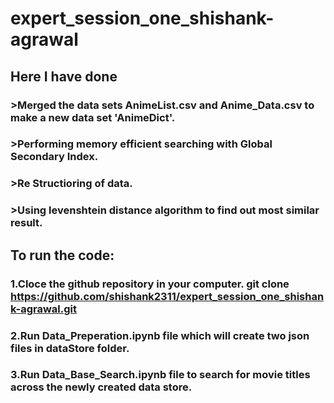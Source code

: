 # expert_session_one_shishank-agrawal
## Here I have done
### >Merged the data sets AnimeList.csv and Anime_Data.csv to make a new data set 'AnimeDict'.
### >Performing memory efficient searching with Global Secondary Index.
### >Re Structioring of data.
### >Using levenshtein distance algorithm to find out most similar result.
## To run the code:
### 1.Cloce the github repository in your computer. git clone https://github.com/shishank2311/expert_session_one_shishank-agrawal.git
### 2.Run Data_Preperation.ipynb file which will create two json files in dataStore folder.
### 3.Run Data_Base_Search.ipynb file to search for movie titles across the newly created data store.
